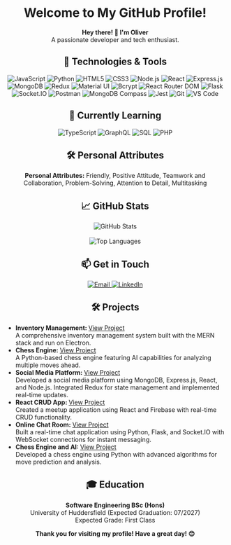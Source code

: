 <h1 align="center">Welcome to My GitHub Profile!</h1>

<p align="center">
  <strong>Hey there! 👋 I'm Oliver</strong><br>
  A passionate developer and tech enthusiast.
</p>

<h2 align="center">🔧 Technologies & Tools</h2>
<p align="center">
  <img src="https://img.shields.io/badge/-JavaScript-black?style=flat-square&logo=javascript" alt="JavaScript">
  <img src="https://img.shields.io/badge/-Python-black?style=flat-square&logo=python" alt="Python">
  <img src="https://img.shields.io/badge/-HTML5-black?style=flat-square&logo=html5" alt="HTML5">
  <img src="https://img.shields.io/badge/-CSS3-black?style=flat-square&logo=css3" alt="CSS3">
  <img src="https://img.shields.io/badge/-Node.js-black?style=flat-square&logo=node.js" alt="Node.js">
  <img src="https://img.shields.io/badge/-React-black?style=flat-square&logo=react" alt="React">
  <img src="https://img.shields.io/badge/-Express.js-black?style=flat-square&logo=express" alt="Express.js">
  <img src="https://img.shields.io/badge/-MongoDB-black?style=flat-square&logo=mongodb" alt="MongoDB">
  <img src="https://img.shields.io/badge/-Redux-black?style=flat-square&logo=redux" alt="Redux">
  <img src="https://img.shields.io/badge/-Material%20UI-black?style=flat-square&logo=material-ui" alt="Material UI">
  <img src="https://img.shields.io/badge/-Bcrypt-black?style=flat-square&logo=bcrypt" alt="Bcrypt">
  <img src="https://img.shields.io/badge/-React%20Router%20DOM-black?style=flat-square&logo=react-router" alt="React Router DOM">
  <img src="https://img.shields.io/badge/-Flask-black?style=flat-square&logo=flask" alt="Flask">
  <img src="https://img.shields.io/badge/-Socket.IO-black?style=flat-square&logo=socket.io" alt="Socket.IO">
  <img src="https://img.shields.io/badge/-Postman-black?style=flat-square&logo=postman" alt="Postman">
  <img src="https://img.shields.io/badge/-MongoDB%20Compass-black?style=flat-square&logo=mongodb" alt="MongoDB Compass">
  <img src="https://img.shields.io/badge/-Jest-black?style=flat-square&logo=jest" alt="Jest">
  <img src="https://img.shields.io/badge/-Git-black?style=flat-square&logo=git" alt="Git">
  <img src="https://img.shields.io/badge/-VS%20Code-black?style=flat-square&logo=visual-studio-code" alt="VS Code">
</p>

<h2 align="center">🌱 Currently Learning</h2>
<p align="center">
  <img src="https://img.shields.io/badge/-TypeScript-black?style=flat-square&logo=typescript" alt="TypeScript">
  <img src="https://img.shields.io/badge/-GraphQL-black?style=flat-square&logo=graphql" alt="GraphQL">
  <img src="https://img.shields.io/badge/-SQL-black?style=flat-square&logo=database" alt="SQL">
  <img src="https://img.shields.io/badge/-PHP-black?style=flat-square&logo=php" alt="PHP">
</p>

<h2 align="center">🛠️ Personal Attributes</h2>
<p align="center">
  <strong>Personal Attributes:</strong> Friendly, Positive Attitude, Teamwork and Collaboration, Problem-Solving, Attention to Detail, Multitasking
</p>


<h2 align="center">📈 GitHub Stats</h2>
<p align="center">
  <img src="https://github-readme-stats.vercel.app/api?username=olivrrcode&show_icons=true&theme=radical" alt="GitHub Stats">
  <br/><br/>
  <img src="https://github-readme-stats.vercel.app/api/top-langs/?username=olivrrcode&layout=compact&theme=radical" alt="Top Languages">
</p>

<h2 align="center">📫 Get in Touch</h2>
<p align="center">
  <a href="mailto:oliverhatherton@gmail.com">
    <img src="https://img.shields.io/badge/-oliverhatherton@gmail.com-black?style=flat-square&logo=gmail&logoColor=white" alt="Email">
  </a>
  <a href="https://linkedin.com/in/oliverhatherton">
    <img src="https://img.shields.io/badge/-LinkedIn-black?style=flat-square&logo=linkedin" alt="LinkedIn">
  </a>
</p>

<h2 align="center">🛠️ Projects</h2>
<ul>
  <li>
    <strong>Inventory Management: </strong> <a href="https://github.com/olivrrcode/inventory-management">View Project</a><br>
    A comprehensive inventory management system built with the MERN stack and run on Electron.
  </li>
  <li>
    <strong>Chess Engine: </strong> <a href="https://github.com/olivrrcode/Chess-Engine">View Project</a><br>
    A Python-based chess engine featuring AI capabilities for analyzing multiple moves ahead.
  </li>
  <li>
    <strong>Social Media Platform: </strong><a href="https://github.com/olivrrcode/MERN-Social-Media">View Project</a><br>
    Developed a social media platform using MongoDB, Express.js, React, and Node.js. Integrated Redux for state management and implemented real-time updates.
  </li>
  <li>
    <strong>React CRUD App: </strong><a href="https://github.com/olivrrcode/Meetup-Web-App">View Project</a><br>
    Created a meetup application using React and Firebase with real-time CRUD functionality.
  </li>
  <li>
    <strong>Online Chat Room: </strong><a href="https://github.com/olivrrcode/Chat-Room">View Project</a><br>
    Built a real-time chat application using Python, Flask, and Socket.IO with WebSocket connections for instant messaging.
  </li>
  <li>
    <strong>Chess Engine and AI: </strong><a href="https://github.com/olivrrcode/Chess-Engine">View Project</a><br> 
    Developed a chess engine using Python with advanced algorithms for move prediction and analysis.
  </li>
</ul>

<h2 align="center">🎓 Education</h2>
<p align="center">
  <strong>Software Engineering BSc (Hons)</strong><br>
  University of Huddersfield (Expected Graduation: 07/2027)<br>
  Expected Grade: First Class
</p>

<p align="center">
  <strong>Thank you for visiting my profile! Have a great day! 😊</strong>
</p>
